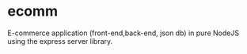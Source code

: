 # ecomm
E-commerce application (front-end,back-end, json db) in pure NodeJS using the express server library.
